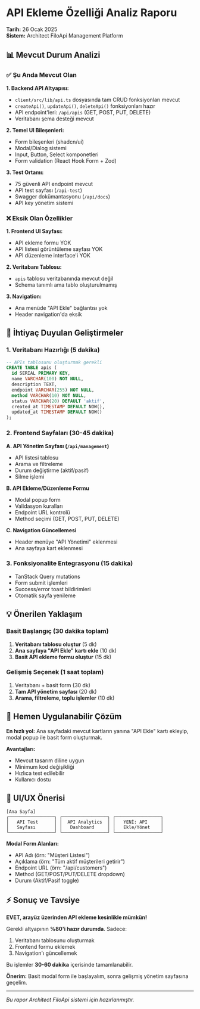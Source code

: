 # API Ekleme Özelliği Analiz Raporu
**Tarih:** 26 Ocak 2025  
**Sistem:** Architect FiloApi Management Platform

## 📊 Mevcut Durum Analizi

### ✅ Şu Anda Mevcut Olan

**1. Backend API Altyapısı:**
- `client/src/lib/api.ts` dosyasında tam CRUD fonksiyonları mevcut
- `createApi()`, `updateApi()`, `deleteApi()` fonksiyonları hazır
- API endpoint'leri: `/api/apis` (GET, POST, PUT, DELETE)
- Veritabanı şema desteği mevcut

**2. Temel UI Bileşenleri:**
- Form bileşenleri (shadcn/ui)
- Modal/Dialog sistemi
- Input, Button, Select komponetleri
- Form validation (React Hook Form + Zod)

**3. Test Ortamı:**
- 75 güvenli API endpoint mevcut
- API test sayfası (`/api-test`)
- Swagger dokümantasyonu (`/api/docs`)
- API key yönetim sistemi

### ❌ Eksik Olan Özellikler

**1. Frontend UI Sayfası:**
- API ekleme formu YOK
- API listesi görüntüleme sayfası YOK  
- API düzenleme interface'i YOK

**2. Veritabanı Tablosu:**
- `apis` tablosu veritabanında mevcut değil
- Schema tanımlı ama tablo oluşturulmamış

**3. Navigation:**
- Ana menüde "API Ekle" bağlantısı yok
- Header navigation'da eksik

## 🎯 İhtiyaç Duyulan Geliştirmeler

### 1. Veritabanı Hazırlığı (5 dakika)
```sql
-- APIs tablosunu oluşturmak gerekli
CREATE TABLE apis (
  id SERIAL PRIMARY KEY,
  name VARCHAR(100) NOT NULL,
  description TEXT,
  endpoint VARCHAR(255) NOT NULL,
  method VARCHAR(10) NOT NULL,
  status VARCHAR(20) DEFAULT 'aktif',
  created_at TIMESTAMP DEFAULT NOW(),
  updated_at TIMESTAMP DEFAULT NOW()
);
```

### 2. Frontend Sayfaları (30-45 dakika)

**A. API Yönetim Sayfası (`/api/management`)**
- API listesi tablosu
- Arama ve filtreleme
- Durum değiştirme (aktif/pasif)
- Silme işlemi

**B. API Ekleme/Düzenleme Formu**
- Modal popup form
- Validasyon kuralları
- Endpoint URL kontrolü
- Method seçimi (GET, POST, PUT, DELETE)

**C. Navigation Güncellemesi**
- Header menüye "API Yönetimi" eklenmesi
- Ana sayfaya kart eklenmesi

### 3. Fonksiyonalite Entegrasyonu (15 dakika)
- TanStack Query mutations
- Form submit işlemleri
- Success/error toast bildirimleri
- Otomatik sayfa yenileme

## 💡 Önerilen Yaklaşım

### Basit Başlangıç (30 dakika toplam)
1. **Veritabanı tablosu oluştur** (5 dk)
2. **Ana sayfaya "API Ekle" kartı ekle** (10 dk)
3. **Basit API ekleme formu oluştur** (15 dk)

### Gelişmiş Seçenek (1 saat toplam)
1. Veritabanı + basit form (30 dk)
2. **Tam API yönetim sayfası** (20 dk)
3. **Arama, filtreleme, toplu işlemler** (10 dk)

## 🚀 Hemen Uygulanabilir Çözüm

**En hızlı yol:** Ana sayfadaki mevcut kartların yanına "API Ekle" kartı ekleyip, modal popup ile basit form oluşturmak.

**Avantajları:**
- Mevcut tasarım diline uygun
- Minimum kod değişikliği
- Hızlıca test edilebilir
- Kullanıcı dostu

## 🎨 UI/UX Önerisi

```
[Ana Sayfa]
┌─────────────────┐ ┌─────────────────┐ ┌─────────────────┐
│   API Test      │ │  API Analytics  │ │   YENİ: API     │
│   Sayfası       │ │   Dashboard     │ │   Ekle/Yönet    │
└─────────────────┘ └─────────────────┘ └─────────────────┘
```

**Modal Form Alanları:**
- API Adı (örn: "Müşteri Listesi")
- Açıklama (örn: "Tüm aktif müşterileri getirir")
- Endpoint URL (örn: "/api/customers")
- Method (GET/POST/PUT/DELETE dropdown)
- Durum (Aktif/Pasif toggle)

## ⚡ Sonuç ve Tavsiye

**EVET, arayüz üzerinden API ekleme kesinlikle mümkün!**

Gerekli altyapının **%80'i hazır durumda**. Sadece:
1. Veritabanı tablosunu oluşturmak
2. Frontend formu eklemek
3. Navigation'ı güncellemek

Bu işlemler **30-60 dakika** içerisinde tamamlanabilir.

**Önerim:** Basit modal form ile başlayalım, sonra gelişmiş yönetim sayfasına geçelim.

---
*Bu rapor Architect FiloApi sistemi için hazırlanmıştır.*
